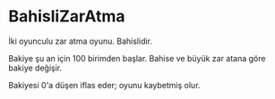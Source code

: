 # BahisliZarAtma

İki oyunculu zar atma oyunu. Bahislidir.

Bakiye şu an için 100 birimden başlar. Bahise ve büyük zar atana göre bakiye değişir.

Bakiyesi 0'a düşen iflas eder; oyunu kaybetmiş olur.
